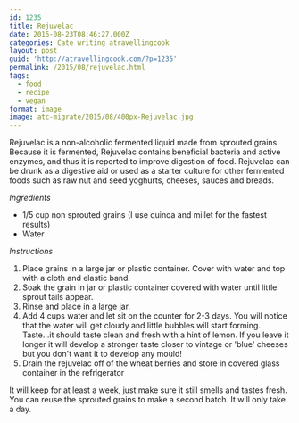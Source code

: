 ```yaml
---
id: 1235
title: Rejuvelac
date: 2015-08-23T08:46:27.000Z
categories: Cate writing atravellingcook
layout: post
guid: 'http://atravellingcook.com/?p=1235'
permalink: /2015/08/rejuvelac.html
tags:
  - food
  - recipe
  - vegan
format: image
image: atc-migrate/2015/08/400px-Rejuvelac.jpg
---
```


Rejuvelac is a non-alcoholic fermented liquid made from sprouted grains. Because it is fermented, Rejuvelac contains beneficial bacteria and active enzymes, and thus it is reported to improve digestion of food. Rejuvelac can be drunk as a digestive aid or used as a starter culture for other fermented foods such as raw nut and seed yoghurts, cheeses, sauces and breads.

_Ingredients_

-   1/5 cup non sprouted grains (I use quinoa and millet for the fastest results)
-   Water

_Instructions_

1.  Place grains in a large jar or plastic container. Cover with water and top with a cloth and elastic band.
2.  Soak the grain in jar or plastic container covered with water until little sprout tails appear.
3.  Rinse and place in a large jar.
4.  Add 4 cups water and let sit on the counter for 2-3 days. You will notice that the water will get cloudy and little bubbles will start forming. Taste...it should taste clean and fresh with a hint of lemon. If you leave it longer it will develop a stronger taste closer to vintage or 'blue' cheeses but you don't want it to develop any mould!
5.  Drain the rejuvelac off of the wheat berries and store in covered glass container in the refrigerator

It will keep for at least a week, just make sure it still smells and tastes fresh. You can reuse the sprouted grains to make a second batch. It will only take a day.[<br>](/images/atc-migrate/2015/08/400px-Rejuvelac.jpg)
